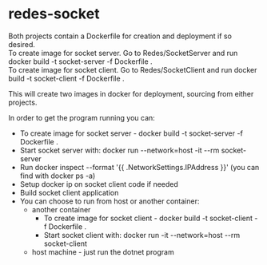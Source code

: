 # redes-socket

Both projects contain a Dockerfile for creation and deployment if so desired.  
To create image for socket server. Go to Redes/SocketServer and run docker build -t socket-server -f Dockerfile .  
To create image for socket client. Go to Redes/SocketClient and run docker build -t socket-client -f Dockerfile .  

This will create two images in docker for deployment, sourcing from either projects.    

In order to get the program running you can:
* To create image for socket server - docker build -t socket-server -f Dockerfile .  
* Start socket server with: docker run --network=host -it --rm socket-server
* Run docker inspect --format '{{ .NetworkSettings.IPAddress }}' <cotainer-name> (you can find with docker ps -a)
* Setup docker ip on socket client code if needed
* Build socket client application
* You can choose to run from host or another container:  
  * another container  
    * To create image for socket client - docker build -t socket-client -f Dockerfile .  
    * Start socket client with: docker run -it --network=host --rm socket-client  
  * host machine - just run the dotnet program
